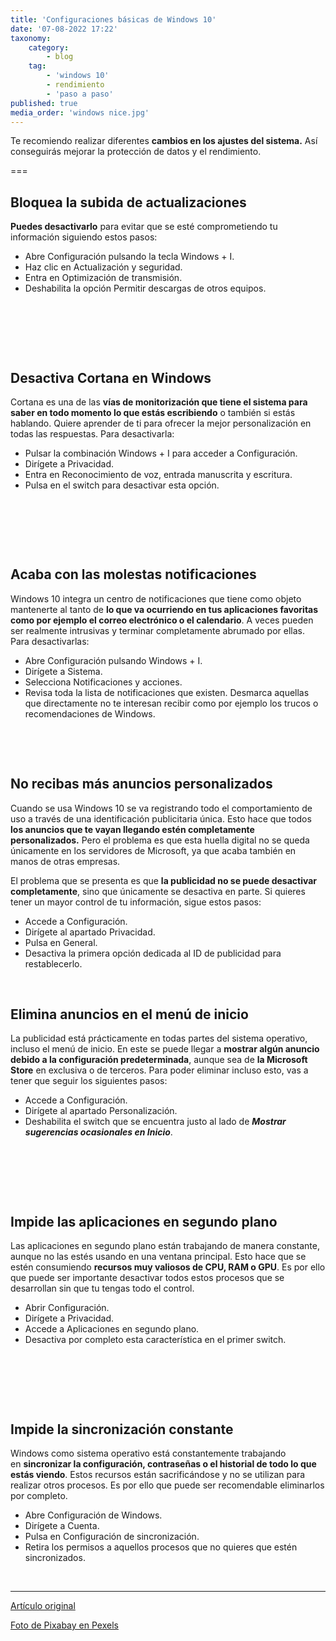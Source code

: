 ```yaml
---
title: 'Configuraciones básicas de Windows 10'
date: '07-08-2022 17:22'
taxonomy:
    category:
        - blog
    tag:
        - 'windows 10'
        - rendimiento
        - 'paso a paso'
published: true
media_order: 'windows nice.jpg'
---
```


<p>Te recomiendo realizar diferentes <strong>cambios en los ajustes del sistema.</strong> As&iacute; conseguir&aacute;s mejorar la protecci&oacute;n de datos y el rendimiento.</p>
<p>===</p>
<h2>Bloquea la subida de actualizaciones</h2>
<p><strong>Puedes desactivarlo</strong>&nbsp;para evitar que se est&eacute; comprometiendo tu informaci&oacute;n siguiendo estos pasos:</p>
<ul>
<li>Abre Configuraci&oacute;n pulsando la tecla Windows + I.</li>
<li>Haz clic en Actualizaci&oacute;n y seguridad.</li>
<li>Entra en Optimizaci&oacute;n de transmisi&oacute;n.</li>
<li>Deshabilita la opci&oacute;n Permitir descargas de otros equipos.</li>
</ul>
<p>&nbsp;</p>
<div class="article-asset-image article-asset-normal">
<div class="asset-content">
<div class="base-wrapper-image">&nbsp;</div>
</div>
</div>
<p>&nbsp;</p>
<h2>Desactiva Cortana en Windows</h2>
<p>Cortana es una de las&nbsp;<strong>v&iacute;as de monitorizaci&oacute;n que tiene el sistema para saber en todo momento lo que est&aacute;s escribiendo</strong> o tambi&eacute;n si est&aacute;s hablando. Quiere aprender de ti para ofrecer la mejor personalizaci&oacute;n en todas las respuestas. Para desactivarla:</p>
<ul>
<li>Pulsar la combinaci&oacute;n Windows + I para acceder a Configuraci&oacute;n.</li>
<li>Dir&iacute;gete a Privacidad.</li>
<li>Entra en Reconocimiento de voz, entrada manuscrita y escritura.</li>
<li>Pulsa en el switch para desactivar esta opci&oacute;n.</li>
</ul>
<p>&nbsp;</p>
<div class="article-asset-image article-asset-normal">
<div class="asset-content">
<div class="base-wrapper-image">&nbsp;</div>
</div>
</div>
<p>&nbsp;</p>
<h2>Acaba con las molestas notificaciones</h2>
<p>Windows 10 integra un centro de notificaciones que tiene como objeto mantenerte al tanto de <strong>lo que va ocurriendo en tus aplicaciones favoritas como por ejemplo el correo electr&oacute;nico o el calendario</strong>. A veces pueden ser realmente intrusivas y terminar completamente abrumado por ellas. Para desactivarlas:</p>
<ul>
<li>Abre Configuraci&oacute;n pulsando Windows + I.</li>
<li>Dir&iacute;gete a Sistema.</li>
<li>Selecciona Notificaciones y acciones.</li>
<li>Revisa toda la lista de notificaciones que existen. Desmarca aquellas que directamente no te interesan recibir como por ejemplo los trucos o recomendaciones de Windows.</li>
</ul>
<p>&nbsp;</p>
<p>&nbsp;</p>
<h2>No recibas m&aacute;s anuncios personalizados</h2>
<p>Cuando se usa Windows 10 se va registrando todo el comportamiento de uso a trav&eacute;s de una identificaci&oacute;n publicitaria &uacute;nica. Esto hace que todos <strong>los anuncios que te vayan llegando est&eacute;n completamente personalizados.</strong>&nbsp;Pero el problema es que esta huella digital no se queda &uacute;nicamente en los servidores de Microsoft, ya que acaba tambi&eacute;n en manos de otras empresas.</p>
<p>El problema que se presenta es que&nbsp;<strong>la publicidad no se puede desactivar completamente</strong>, sino que &uacute;nicamente se desactiva en parte. Si quieres tener un mayor control de tu informaci&oacute;n, sigue estos pasos:</p>
<ul>
<li>Accede a Configuraci&oacute;n.</li>
<li>Dir&iacute;gete al apartado Privacidad.</li>
<li>Pulsa en General.</li>
<li>Desactiva la primera opci&oacute;n dedicada al ID de publicidad para restablecerlo.</li>
</ul>
<p>&nbsp;</p>
<h2>Elimina anuncios en el men&uacute; de inicio</h2>
<p>La publicidad est&aacute; pr&aacute;cticamente en todas partes del sistema operativo, incluso el men&uacute; de inicio. En este se puede llegar a&nbsp;<strong>mostrar alg&uacute;n anuncio debido a la configuraci&oacute;n predeterminada</strong>, aunque sea de&nbsp;<strong>la Microsoft Store</strong>&nbsp;en exclusiva o de terceros. Para poder eliminar incluso esto, vas a tener que seguir los siguientes pasos:</p>
<ul>
<li>Accede a Configuraci&oacute;n.</li>
<li>Dir&iacute;gete al apartado Personalizaci&oacute;n.</li>
<li>Deshabilita el switch que se encuentra justo al lado de&nbsp;<strong><em>Mostrar sugerencias ocasionales en Inicio</em></strong>.</li>
</ul>
<p>&nbsp;</p>
<div class="article-asset-image article-asset-normal">
<div class="asset-content">
<div class="base-wrapper-image">&nbsp;</div>
</div>
</div>
<p>&nbsp;</p>
<h2>Impide las aplicaciones en segundo plano</h2>
<p>Las aplicaciones en segundo plano est&aacute;n trabajando de manera constante, aunque no las est&eacute;s usando en una ventana principal. Esto hace que se est&eacute;n consumiendo&nbsp;<strong>recursos muy valiosos de CPU, RAM o GPU</strong>. Es por ello que puede ser importante desactivar todos estos procesos que se desarrollan sin que tu tengas todo el control.</p>
<ul>
<li>Abrir Configuraci&oacute;n.</li>
<li>Dir&iacute;gete a Privacidad.</li>
<li>Accede a Aplicaciones en segundo plano.</li>
<li>Desactiva por completo esta caracter&iacute;stica en el primer switch.</li>
</ul>
<p>&nbsp;</p>
<div class="article-asset-image article-asset-normal">
<div class="asset-content">
<div class="base-wrapper-image">&nbsp;</div>
</div>
</div>
<p>&nbsp;</p>
<h2>Impide la sincronizaci&oacute;n constante</h2>
<p>Windows como sistema operativo est&aacute; constantemente trabajando en&nbsp;<strong>sincronizar la configuraci&oacute;n, contrase&ntilde;as o el historial de todo lo que est&aacute;s viendo</strong>. Estos recursos est&aacute;n sacrific&aacute;ndose y no se utilizan para realizar otros procesos. Es por ello que puede ser recomendable eliminarlos por completo.</p>
<ul>
<li>Abre Configuraci&oacute;n de Windows.</li>
<li>Dir&iacute;gete a Cuenta.</li>
<li>Pulsa en Configuraci&oacute;n de sincronizaci&oacute;n.</li>
<li>Retira los permisos a aquellos procesos que no quieres que est&eacute;n sincronizados.</li>
</ul>
<p>&nbsp;</p>
<hr />
<p><a href="https://www.genbeta.com/paso-a-paso/sigues-windows-10-recomendable-aplicar-estos-siete-ajustes-tu-pc-funcione-mejor" target="_blank" rel="noopener">Art&iacute;culo original</a>&nbsp;</p>
<p><a href="https://www.pexels.com/es-es/foto/flores-colorido-ventana-alfeizar-11641363/">Foto de Pixabay en Pexels</a></p>